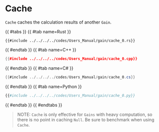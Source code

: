 # Cache

`Cache` caches the calculation results of another `Gain`.

{{ #tabs }}
{{ #tab name=Rust }}
```rust,edition2024
{{#include ../../../../codes/Users_Manual/gain/cache_0.rs}}
```
{{ #endtab }}
{{ #tab name=C++ }}
```cpp
{{#include ../../../../codes/Users_Manual/gain/cache_0.cpp}}
```
{{ #endtab }}
{{ #tab name=C# }}
```cs
{{#include ../../../../codes/Users_Manual/gain/cache_0.cs}}
```
{{ #endtab }}
{{ #tab name=Python }}
```python
{{#include ../../../../codes/Users_Manual/gain/cache_0.py}}
```
{{ #endtab }}
{{ #endtabs }}

> NOTE: `Cache` is only effective for `Gains` with heavy computation, so there is no point in caching `Null`. Be sure to benchmark when using `Cache`.
